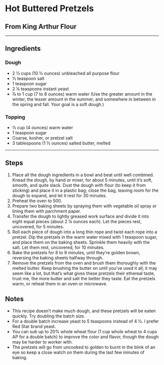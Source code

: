 # Hot Buttered Pretzels

## From King Arthur Flour

---

## Ingredients

### Dough
* 2 ½ cups (10 ½ ounces) unbleached all purpose flour
* ½ teaspoon salt
* 1 teaspoon sugar
* 2 ¼ teaspoons instant yeast
* ⅞ to 1 cup (7 to 8 ounces) warm water (Use the greater amount in the winter, the lesser amount in the summer, and somewhere in between in the spring and fall. Your goal is a soft dough.)

### Topping
* ½ cup (4 ounces) warm water
* 1 teaspoon sugar
* Coarse, kosher, or pretzel salt
* 3 tablespoons (1 ½ ounces) salted butter, melted


---

## Steps

1.  Place all the dough ingredients in a bowl and beat until well combined. Knead the dough, by hand or mixer, for about 5 minutes, until it’s soft, smooth, and quite slack. Dust the dough with flour (to keep it from sticking) and place it in a plastic bag; close the bag, leaving room for the dough to expand, and let it rest for 30 minutes.
2. Preheat the oven to 500.
3. Prepare two baking sheets by spraying them with vegetable oil spray or lining them with parchment paper.
4. Transfer the dough to lightly greased work surface and divide it into eight equal pieces (about 2 ¼ ounces each). Let the pieces rest, uncovered, for 5 minutes.
5. Roll each piece of dough into a long thin rope and twist each rope into a pretzel. Dip the pretzels in the warm water mixed with 1 teaspoon sugar, and place them on the baking sheets. Sprinkle them heavily with the salt. Let them rest, uncovered, for 10 minutes.
6. Bake the pretzels for 8 to 9 minutes, until they’re golden brown, reversing the baking sheets halfway through.
7. Remove the pretzels from the oven and brush them thoroughly with the melted butter. Keep brushing the butter on until you’ve used it all; it may seem like a lot, but that’s what gives these pretzels their ethereal taste, trust me, the more butter and salt the better they taste. Eat the pretzels warm, or reheat them in an oven or microwave.


## Notes
* This recipe doesn’t make much dough, and these pretzels will be eaten quickly. Try doubling the batch size.
* For a double batch increase yeast to 5 teaspoons instead of 4 ½. I prefer Red Star brand yeast.
* You can sub up to 20% whole wheat flour (1 cup whole wheat to 4 cups AP for a double batch) to improve the color and flavor, though the dough may be harder to worker with.
* The pretzels will go from uncooked to golden to burnt in the blink of an eye so keep a close watch on them during the last few minutes of baking.
